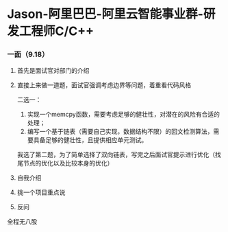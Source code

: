 # Jason-阿里巴巴-阿里云智能事业群-研发工程师C/C++

### 一面（9.18）

1. 首先是面试官对部门的介绍

2. 直接上来做一道题，面试官强调考虑边界等问题，着重看代码风格

   二选一：

   1. 实现一个memcpy函数，需要考虑足够的健壮性，对潜在的风险有合适的处理；
   2. 编写一个基于链表（需要自己实现，数据结构不限）的回文检测算法，需要具备足够的健壮性，且提供相应单元测试。

   我选了第二题，为了简单选择了双向链表，写完之后面试官提示进行优化（找尾节点的优化以及比较本身的优化）

3. 自我介绍

4. 挑一个项目重点说

5. 反问

全程无八股

